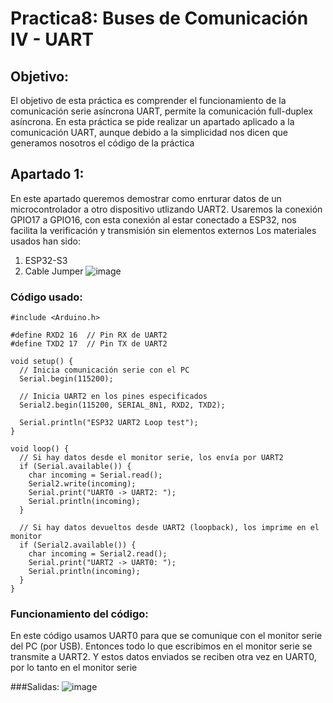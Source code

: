 # Practica8: Buses de Comunicación IV - UART
## Objetivo: 
El objetivo de esta práctica es comprender el funcionamiento de la comunicación serie asíncrona UART, permite la comunicación full-duplex asíncrona. 
En esta práctica se pide realizar un apartado aplicado a la comunicación UART, aunque debido a la simplicidad nos dicen que generamos nosotros el código de la práctica
## Apartado 1:
En este apartado queremos demostrar como enrturar datos de un microcontrolador a otro dispositivo utlizando UART2. Usaremos la conexión GPIO17 a GPIO16, con esta conexión al estar conectado a ESP32, nos facilita
la verificación y transmisión sin elementos externos
Los materiales usados han sido:
1. ESP32-S3
2. Cable Jumper
   ![image](https://github.com/user-attachments/assets/de9593e1-b777-439f-a883-27b26e179eeb)
### Código usado:
```
#include <Arduino.h>

#define RXD2 16  // Pin RX de UART2
#define TXD2 17  // Pin TX de UART2

void setup() {
  // Inicia comunicación serie con el PC
  Serial.begin(115200);

  // Inicia UART2 en los pines especificados
  Serial2.begin(115200, SERIAL_8N1, RXD2, TXD2);

  Serial.println("ESP32 UART2 Loop test");
}

void loop() {
  // Si hay datos desde el monitor serie, los envía por UART2
  if (Serial.available()) {
    char incoming = Serial.read();
    Serial2.write(incoming);
    Serial.print("UART0 -> UART2: ");
    Serial.println(incoming);
  }

  // Si hay datos devueltos desde UART2 (loopback), los imprime en el monitor
  if (Serial2.available()) {
    char incoming = Serial2.read();
    Serial.print("UART2 -> UART0: ");
    Serial.println(incoming);
  }
}
```
### Funcionamiento del código:
En este código usamos UART0 para que se comunique con el monitor serie del PC (por USB). Entonces todo lo que escribimos en el monitor serie se transmite a UART2. Y estos datos enviados se reciben otra vez en UART0,
por lo tanto en el monitor serie

###Salidas:
![image](https://github.com/user-attachments/assets/3babe9b0-0cd4-4434-830e-1543f11ce326)

